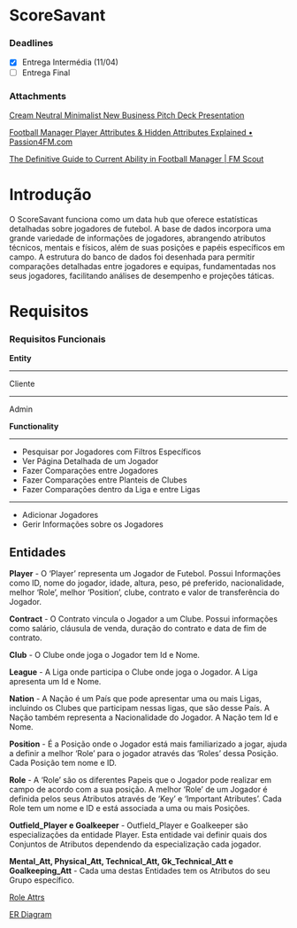 # ScoreSavant

### Deadlines

- [x]  Entrega Intermédia (11/04)
- [ ]  Entrega Final

### **Attachments**

[Cream Neutral Minimalist New Business Pitch Deck Presentation](https://www.canva.com/design/DAGBqffpgAk/32hjcFrLX70QykM2Bj2puQ/edit?utm_content=DAGBqffpgAk&utm_campaign=designshare&utm_medium=link2&utm_source=sharebutton)

[Football Manager Player Attributes & Hidden Attributes Explained • Passion4FM.com](https://www.passion4fm.com/football-manager-player-attributes/)

[The Definitive Guide to Current Ability in Football Manager | FM Scout](https://www.fmscout.com/a-guide-to-current-ability-in-football-manager.html?pg=1)

# Introdução

O ScoreSavant funciona como um data hub que oferece estatísticas detalhadas sobre jogadores de futebol. A base de dados incorpora uma grande variedade de informações de jogadores, abrangendo atributos técnicos, mentais e físicos, além de suas posições e papéis específicos em campo. A estrutura do banco de dados foi desenhada para permitir comparações detalhadas entre jogadores e equipas, fundamentadas nos seus jogadores, facilitando análises de desempenho e projeções táticas.

# Requisitos

### Requisitos Funcionais

**Entity**

---

Cliente

---

Admin

**Functionality**

---

- Pesquisar por Jogadores com Filtros Específicos
- Ver Página Detalhada de um Jogador
- Fazer Comparações entre Jogadores
- Fazer Comparações entre Planteis de Clubes
- Fazer Comparações dentro da Liga e entre Ligas

---

- Adicionar Jogadores
- Gerir Informações sobre os Jogadores

## Entidades

**Player** - O ‘Player’ representa um Jogador de Futebol. Possui Informações como ID, nome do jogador, idade, altura, peso, pé preferido, nacionalidade, melhor ‘Role’, melhor ‘Position’, clube, contrato e valor de transferência do Jogador.

**Contract** - O Contrato vincula o Jogador a um Clube. Possui informações como salário, cláusula de venda, duração do contrato e data de fim de contrato.

**Club** - O Clube onde joga o Jogador tem Id e Nome.

**League** - A Liga onde participa o Clube onde joga o Jogador. A Liga apresenta um Id e Nome.

**Nation** - A Nação é um País que pode apresentar uma ou mais Ligas, incluindo os Clubes que participam nessas ligas, que são desse País. A Nação também representa a Nacionalidade do Jogador. A Nação tem Id e Nome.

**Position** - É a Posição onde o Jogador está mais familiarizado a jogar, ajuda a definir a melhor ‘Role’ para o jogador através das ‘Roles’ dessa Posição. Cada Posição tem nome e ID.

**Role** - A ‘Role’ são os diferentes Papeis que o Jogador pode realizar em campo de acordo com a sua posição. A melhor ‘Role’ de um Jogador é definida pelos seus Atributos através de ‘Key’ e ‘Important Atributes’. Cada Role tem um nome e ID e está associada a uma ou mais Posições.

**Outfield_Player e Goalkeeper** - Outfield_Player e Goalkeeper são especializações da entidade Player. Esta entidade vai definir quais dos Conjuntos de Atributos dependendo da especialização cada jogador.

**Mental_Att, Physical_Att, Technical_Att, Gk_Technical_Att e Goalkeeping_Att** - Cada uma destas Entidades tem os Atributos do seu Grupo específico.

[Role Attrs](ScoreSavant%205716c2aaf8b8490599e0055f53835aec/Role%20Attrs%2004ebacdc89aa41cebcfccf6d9d1ed6e0.csv)

[ER Diagram](https://www.notion.so/ER-Diagram-bd7f9f00a46d43ffa616b5a3a9458a03?pvs=21)